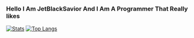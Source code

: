 ### Hello I Am JetBlackSavior And I Am A Programmer That Really likes 

<!--
**jetblacksalvation/jetblacksalvation** is a ✨ _special_ ✨ repository because its `README.md` (this file) appears on your GitHub profile.

Here are some ideas to get you started:

- 🔭 I’m currently working on ...
- 🌱 I’m currently learning ...
- 👯 I’m looking to collaborate on ...
- 🤔 I’m looking for help with ...
- 💬 Ask me about ...
- 📫 How to reach me: ...
- 😄 Pronouns: ...
- ⚡ Fun fact: ...
-->


[![Stats](https://github-readme-stats.vercel.app/api?username=jetblacksalvation&show_icons=true&count_private=true&theme=radical)](https://github.com/jetblacksalvation)
[![Top Langs](https://github-readme-stats.vercel.app/api/top-langs/?username=jetblacksalvation&layout=compact&theme=radical)](https://github.com/jetblacksalvation)
